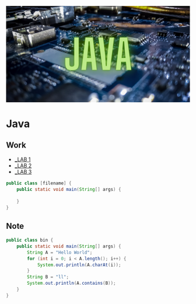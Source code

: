 <img src="https://raw.githubusercontent.com/PuemMTH/Java/master/image/JAVA.png" />

# Java
## Work
- [_LAB 1](https://github.com/PuemMTH/Java/tree/master/_Lab1)
- [_LAB 2](https://github.com/PuemMTH/Java/tree/master/_Lab2)
- [_LAB 3](https://github.com/PuemMTH/Java/tree/master/_Lab3)


```java
public class [filename] {
    public static void main(String[] args) {
        
    }
}
```

## Note

```JAVA
public class bin {
    public static void main(String[] args) {
        String A = "Hello World";
        for (int i = 0; i < A.length(); i++) {
            System.out.println(A.charAt(i));
        }
        String B = "ll";
        System.out.println(A.contains(B));
    }
}

```